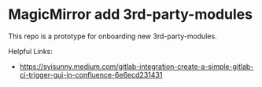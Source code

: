 # MagicMirror add 3rd-party-modules

This repo is a prototype for onboarding new 3rd-party-modules.

Helpful Links:
- https://syisunny.medium.com/gitlab-integration-create-a-simple-gitlab-ci-trigger-gui-in-confluence-6e6ecd231431
